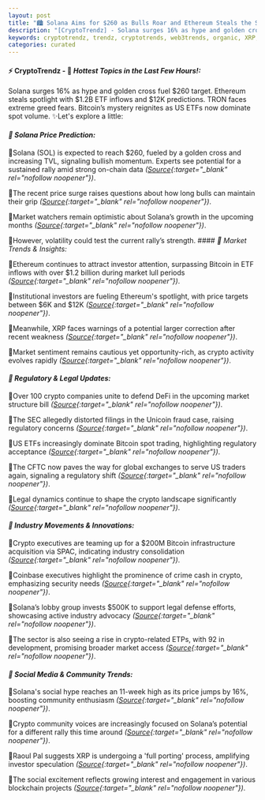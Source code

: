 ```yaml
---
layout: post
title: "🏙️ Solana Aims for $260 as Bulls Roar and Ethereum Steals the Spotlight"
description: "[CryptoTrendz] - Solana surges 16% as hype and golden cross fuel $260 target. Ethereum steals spotlight with $1.2B ETF inflows and $12K predictions. TRON faces extreme greed fears. Bitcoin’s mystery reignites as US ETFs now dominate spot volume."
keywords: cryptotrendz, trendz, cryptotrends, web3trends, organic, XRP, SEC, trading, Binance, Market, Bitcoin, crypto, SOL, Ethereum
categories: curated
---
```


#### ⚡ CryptoTrendz - 📌 *Hottest Topics in the Last Few Hours!:*

Solana surges 16% as hype and golden cross fuel $260 target. Ethereum steals spotlight with $1.2B ETF inflows and $12K predictions. TRON faces extreme greed fears. Bitcoin’s mystery reignites as US ETFs now dominate spot volume. ✨Let's explore a little:


#### *🔖  Solana Price Prediction:*  

🔹Solana (SOL) is expected to reach $260, fueled by a golden cross and increasing TVL, signaling bullish momentum. Experts see potential for a sustained rally amid strong on-chain data *([Source](https://s.avyag.com/jmvq){:target="_blank" rel="nofollow noopener"})*.  

🔹The recent price surge raises questions about how long bulls can maintain their grip *([Source](https://s.avyag.com/m7lz){:target="_blank" rel="nofollow noopener"})*.  

🔹Market watchers remain optimistic about Solana’s growth in the upcoming months *([Source](https://s.avyag.com/qezi){:target="_blank" rel="nofollow noopener"})*.  

🔹However, volatility could test the current rally’s strength. #### *🔖  Market Trends & Insights:*  

🔹Ethereum continues to attract investor attention, surpassing Bitcoin in ETF inflows with over $1.2 billion during market lull periods *([Source](https://s.avyag.com/8qa7){:target="_blank" rel="nofollow noopener"})*.  

🔹Institutional investors are fueling Ethereum's spotlight, with price targets between $6K and $12K *([Source](https://s.avyag.com/kyez){:target="_blank" rel="nofollow noopener"})*.  

🔹Meanwhile, XRP faces warnings of a potential larger correction after recent weakness *([Source](https://s.avyag.com/og3i){:target="_blank" rel="nofollow noopener"})*.  

🔹Market sentiment remains cautious yet opportunity-rich, as crypto activity evolves rapidly *([Source](https://s.avyag.com/1vhu){:target="_blank" rel="nofollow noopener"})*.  

#### *🔖  Regulatory & Legal Updates:*  

🔹Over 100 crypto companies unite to defend DeFi in the upcoming market structure bill *([Source](https://s.avyag.com/dlej){:target="_blank" rel="nofollow noopener"})*.  

🔹The SEC allegedly distorted filings in the Unicoin fraud case, raising regulatory concerns *([Source](https://s.avyag.com/k31q){:target="_blank" rel="nofollow noopener"})*.  

🔹US ETFs increasingly dominate Bitcoin spot trading, highlighting regulatory acceptance *([Source](https://s.avyag.com/1vhu){:target="_blank" rel="nofollow noopener"})*.  

🔹The CFTC now paves the way for global exchanges to serve US traders again, signaling a regulatory shift *([Source](https://s.avyag.com/cf0p){:target="_blank" rel="nofollow noopener"})*.  

🔹Legal dynamics continue to shape the crypto landscape significantly *([Source](https://s.avyag.com/6zjr){:target="_blank" rel="nofollow noopener"})*.  

#### *🔖  Industry Movements & Innovations:*  

🔹Crypto executives are teaming up for a $200M Bitcoin infrastructure acquisition via SPAC, indicating industry consolidation *([Source](https://s.avyag.com/3o0g){:target="_blank" rel="nofollow noopener"})*.  

🔹Coinbase executives highlight the prominence of crime cash in crypto, emphasizing security needs *([Source](https://s.avyag.com/5yiu){:target="_blank" rel="nofollow noopener"})*.  

🔹Solana’s lobby group invests $500K to support legal defense efforts, showcasing active industry advocacy *([Source](https://s.avyag.com/5pwz){:target="_blank" rel="nofollow noopener"})*.  

🔹The sector is also seeing a rise in crypto-related ETPs, with 92 in development, promising broader market access *([Source](https://s.avyag.com/kton){:target="_blank" rel="nofollow noopener"})*.  

#### *🔖  Social Media & Community Trends:*  

🔹Solana's social hype reaches an 11-week high as its price jumps by 16%, boosting community enthusiasm *([Source](https://s.avyag.com/qezi){:target="_blank" rel="nofollow noopener"})*.  

🔹Crypto community voices are increasingly focused on Solana’s potential for a different rally this time around *([Source](https://s.avyag.com/mivq){:target="_blank" rel="nofollow noopener"})*.  

🔹Raoul Pal suggests XRP is undergoing a 'full porting' process, amplifying investor speculation *([Source](https://s.avyag.com/ou3b){:target="_blank" rel="nofollow noopener"})*.  

🔹The social excitement reflects growing interest and engagement in various blockchain projects *([Source](https://s.avyag.com/yocz){:target="_blank" rel="nofollow noopener"})*.